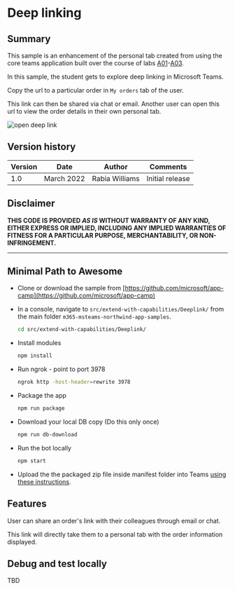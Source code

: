 # Deep linking

## Summary

This sample is an enhancement of the personal tab created from using the core teams application built over the course of labs [A01](../../../lab-instructions/lab-instructions/aad/A01-begin-app.md)-[A03](../../../lab-instructions/aad/A03-after-apply-styling.md).

In this sample, the student gets to explore deep linking in Microsoft Teams.

Copy the url to a particular order in `My orders` tab of the user. 

This link can then be shared via chat or email.
Another user can open this url to view the order details in their own personal tab.

![open deep link](../../../assets/screenshots/deeplink-working.gif)

## Version history

Version|Date|Author|Comments
-------|----|----|--------
1.0|March 2022|Rabia Williams|Initial release

## Disclaimer

**THIS CODE IS PROVIDED *AS IS* WITHOUT WARRANTY OF ANY KIND, EITHER EXPRESS OR IMPLIED, INCLUDING ANY IMPLIED WARRANTIES OF FITNESS FOR A PARTICULAR PURPOSE, MERCHANTABILITY, OR NON-INFRINGEMENT.**

---

## Minimal Path to Awesome

- Clone or download the sample from [https://github.com/microsoft/app-camp](https://github.com/microsoft/app-camp)

- In a console, navigate to `src/extend-with-capabilities/Deeplink/` from the main folder `m365-msteams-northwind-app-samples`.

    ```bash
    cd src/extend-with-capabilities/Deeplink/
    ```

- Install modules

    ```bash
    npm install
    ```

- Run ngrok - point to port 3978

    ```bash
    ngrok http -host-header=rewrite 3978
    ```

- Package the app

    ```bash
    npm run package
    ```
- Download your local DB copy (Do this only once)

    ```bash
    npm run db-download
    ```

- Run the bot locally
    ```bash
    npm start
    ```

- Upload the the packaged zip file inside manifest folder into Teams [using these instructions](https://docs.microsoft.com/en-us/microsoftteams/platform/concepts/deploy-and-publish/apps-upload).

## Features

User can share an order's link with their colleagues through email or chat. 

This link will directly take them to a personal tab with the order information displayed.


## Debug and test locally

TBD